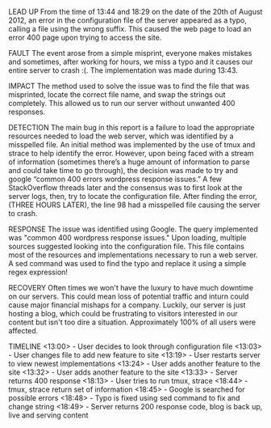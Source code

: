 LEAD UP
From the time of 13:44 and 18:29 on the date of the 20th of August 2012, an error in the configuration file of the server appeared as a typo, calling a file using the wrong suffix. This caused the web page to load an error 400 page upon trying to access the site.

FAULT
The event arose from a simple misprint, everyone makes mistakes and sometimes, after working for hours, we miss a typo and it causes our entire server to crash :(. The implementation was made during 13:43. 

IMPACT
The method used to solve the issue was to find the file that was misprinted, locate the correct file name, and swap the strings out completely. This allowed us to run our server without unwanted 400 responses. 

DETECTION
The main bug in this report is a failure to load the appropriate resources needed to load the web server, which was identified by a misspelled file. An initial method was implemented by the use of tmux and strace to help identify the error. However, upon being faced with a stream of information (sometimes there’s a huge amount of information to parse and could take time to go through), the decision was made to try and google “common 400 errors wordpress response issues.” A few StackOverflow threads later and the consensus was to first look at the server logs, then, try to locate the configuration file. After finding the error, (THREE HOURS LATER), the line 98 had a misspelled file causing the server to crash.

RESPONSE
The issue was identified using Google. The query implemented was "common 400 wordpress response issues." Upon loading, multiple sources suggested looking into the configuration file. This file contains most of the resources and implementations necessary to run a web server. A sed command was used to find the typo and replace it using a simple regex expression!

RECOVERY
Often times we won't have the luxury to have much downtime on our servers. This could mean loss of potential traffic and inturn could cause major financial mishaps for a company. Luckily, our server is just hosting a blog, which could be frustrating to visitors interested in our content but isn't too dire a situation. Approximately 100% of all users were affected.

TIMELINE
<13:00> - User decides to look through configuration file
<13:03> - User changes file to add new feature to site
<13:19> - User restarts server to view newest implementations
<13:24> - User adds another feature to the site
<13:32> - User adds another feature to the site
<13:33> - Server returns 400 response
<18:13> - User tries to run tmux, strace
<18:44> - tmux, strace return set of information
<18:45> - Google is searched for possible errors
<18:48> - Typo is fixed using sed command to fix and change string
<18:49> - Server returns 200 response code, blog is back up, live and serving content

